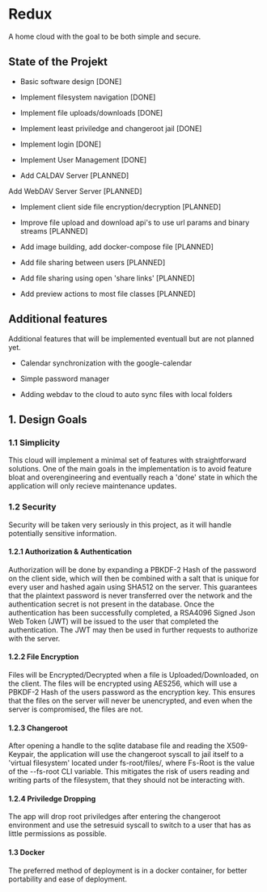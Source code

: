 # Redux

A home cloud with the goal to be both simple and secure.

## State of the Projekt

- Basic software design [DONE]

- Implement filesystem navigation [DONE]

- Implement file uploads/downloads [DONE]

- Implement least priviledge and changeroot jail [DONE]

- Implement login [DONE]

- Implement User Management [DONE]

- Add CALDAV Server [PLANNED]

 Add WebDAV Server Server [PLANNED]

- Implement client side file encryption/decryption [PLANNED]

- Improve file upload and download api's to use url params and binary streams [PLANNED]

- Add image building, add docker-compose file [PLANNED]

- Add file sharing between users [PLANNED]

- Add file sharing using open 'share links' [PLANNED]

- Add preview actions to most file classes [PLANNED]

## Additional features

Additional features that will be implemented eventuall but are not planned yet.

- Calendar synchronization with the google-calendar

- Simple password manager

- Adding webdav to the cloud to auto sync files with local folders

## 1. Design Goals

### 1.1 Simplicity

This cloud will implement a minimal set of features with straightforward solutions.
One of the main goals in the implementation is to avoid feature bloat and overengineering
and eventually reach a 'done' state in which the application will only recieve maintenance updates.

### 1.2 Security

Security will be taken very seriously in this project, as it will handle potentially sensitive information.

#### 1.2.1 Authorization & Authentication

Authorization will be done by expanding a PBKDF-2 Hash of the password on the client side, which will then be combined with a salt that is unique for every user and hashed again using SHA512 on the server.
This guarantees that the plaintext password is never transferred over the network and the authentication secret is not present in the database.
Once the authentication has been successfully completed, a RSA4096 Signed Json Web Token (JWT) will be issued to the user that completed the authentication. The JWT may then be used in further requests to authorize with the server.

#### 1.2.2 File Encryption

Files will be Encrypted/Decrypted when a file is Uploaded/Downloaded, on the client. The files will be encrypted using AES256, which will use a PBKDF-2 Hash of the users password as the encryption key. This ensures that the files on the server will never be unencrypted, and even when the server is compromised, the files are not.

#### 1.2.3 Changeroot

After opening a handle to the sqlite database file and reading the X509-Keypair, the application will use the
changeroot syscall to jail itself to a 'virtual filesystem' located under fs-root/files/, where Fs-Root is the value of the --fs-root CLI variable. This mitigates the risk of users reading and writing parts of the filesystem, that they should not be interacting with.

#### 1.2.4 Priviledge Dropping

The app will drop root priviledges after entering the changeroot environment and use the setresuid syscall to switch to a user that has as little permissions as possible.

#### 1.3 Docker

The preferred method of deployment is in a docker container, for better portability and ease of deployment.
